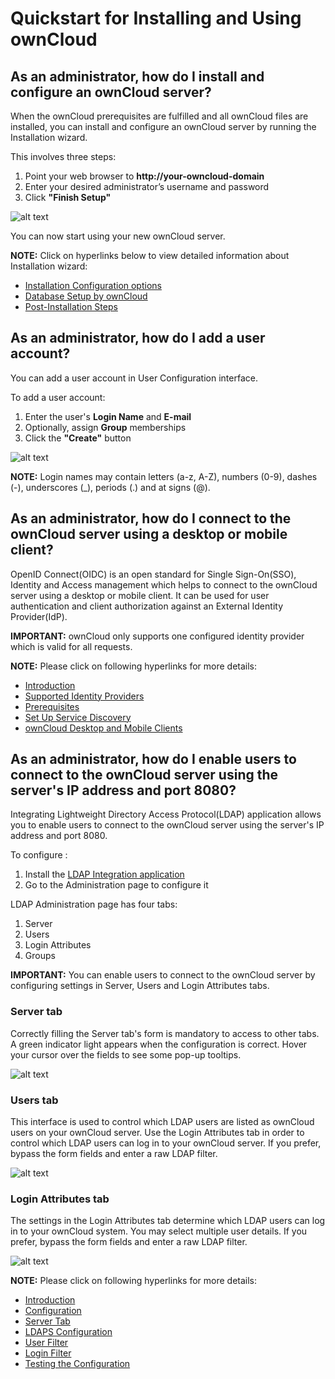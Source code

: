 <h1>Quickstart for Installing and Using ownCloud</h1>

<h2>As an administrator, how do I install and configure an ownCloud server?</h2>

<p>When the ownCloud prerequisites are fulfilled and all ownCloud files are installed, you can install and configure an ownCloud server by running the Installation wizard. </p>

<p>This involves three steps:</p>

<ol>
<li>Point your web browser to <strong>http://your-owncloud-domain</strong></li>
<li>Enter your desired administrator’s username and password</li>
<li>Click <strong>"Finish Setup"</strong> </li>
</ol>

<p><img src="https://doc.owncloud.com/server/10.8/admin_manual/_images/installation/install-wizard-a.jpg" alt="alt text" title="" /></p>

<p>You can now start using your new ownCloud server.</p>

<p><strong>NOTE:</strong> Click on hyperlinks below to view detailed information about Installation wizard:</p>

<ul>
<li><a href="https://doc.owncloud.com/server/10.8/admin_manual/installation/installation_wizard.html#installation-configuration-options">Installation Configuration options</a></li>
<li><a href="https://doc.owncloud.com/server/10.8/admin_manual/installation/installation_wizard.html#database-setup-by-owncloud">Database Setup by ownCloud</a></li>
<li><a href="https://doc.owncloud.com/server/10.8/admin_manual/installation/installation_wizard.html#post-installation-steps">Post-Installation Steps</a></li>
</ul>

<h2>As an administrator, how do I add a user account?</h2>

<p>You can add a user account in User Configuration interface.</p>

<p>To add a user account:</p>

<ol>
<li>Enter the user's <strong>Login Name</strong> and <strong>E-mail</strong></li>
<li>Optionally, assign <strong>Group</strong> memberships</li>
<li>Click the <strong>"Create"</strong> button</li>
</ol>

<p><img src="https://doc.owncloud.com/server/10.8/admin_manual/_images/configuration/user/users-page-new-user.png" alt="alt text" title="" /></p>

<p><strong>NOTE:</strong> Login names may contain letters (a-z, A-Z), numbers (0-9), dashes (-), underscores (_), periods (.) and at signs (@).</p>

<h2>As an administrator, how do I connect to the ownCloud server using a desktop or mobile client?</h2>

<p>OpenID Connect(OIDC) is an open standard for Single Sign-On(SSO), Identity and Access management which helps to connect to the ownCloud server using a desktop or mobile client. It can be used for user authentication and client authorization against an External Identity Provider(IdP).</p>

<p><strong>IMPORTANT:</strong> ownCloud only supports one configured identity provider which is valid for all requests.</p>

<p><strong>NOTE:</strong> Please click on following hyperlinks for more details:</p>

<ul>
<li><a href="https://doc.owncloud.com/server/admin_manual/configuration/user/oidc/oidc.html#introduction">Introduction</a></li>
<li><a href="https://doc.owncloud.com/server/admin_manual/configuration/user/oidc/oidc.html#supported-identity-providers">Supported Identity Providers</a></li>
<li><a href="https://doc.owncloud.com/server/10.8/admin_manual/configuration/user/oidc/oidc.html#prerequisites">Prerequisites</a></li>
<li><a href="https://doc.owncloud.com/server/10.8/admin_manual/configuration/user/oidc/oidc.html#set-up-service-discovery">Set Up Service Discovery</a> </li>
<li><a href="https://doc.owncloud.com/server/10.8/admin_manual/configuration/user/oidc/oidc.html#owncloud-desktop-and-mobile-clients">ownCloud Desktop and Mobile Clients</a> </li>
</ul>

<h2>As an administrator, how do I enable users to connect to the ownCloud server using the server's IP address and port 8080?</h2>

<p>Integrating Lightweight Directory Access Protocol(LDAP) application allows you to enable users to connect to the ownCloud server using the server's IP address and port 8080. </p>

<p>To configure :</p>

<ol>
<li>Install the <a href="https://marketplace.owncloud.com/apps/user_ldap">LDAP Integration application</a></li>
<li>Go to the Administration page to configure it</li>
</ol>

<p>LDAP Administration page has four tabs:</p>

<ol>
<li>Server</li>
<li>Users</li>
<li>Login Attributes</li>
<li>Groups</li>
</ol>

<p><strong>IMPORTANT:</strong> You can enable users to connect to the ownCloud server by configuring settings in Server, Users and Login Attributes tabs.</p>

<h3>Server tab</h3>

<p>Correctly filling the Server tab's form is mandatory to access to other tabs. A green indicator light appears when the configuration is correct. Hover your cursor over the fields to see some pop-up tooltips.</p>

<p><img src="https://doc.owncloud.com/server/admin_manual/_images/apps/user_ldap/ldap-wizard/server-tab.png" alt="alt text" title="" /></p>

<h3>Users tab</h3>

<p>This interface is used to control which LDAP users are listed as ownCloud users on your ownCloud server. Use the Login Attributes tab in order to control which LDAP users can log in to your ownCloud server. If you prefer, bypass the form fields and enter a raw LDAP filter. </p>

<p><img src="https://doc.owncloud.com/server/admin_manual/_images/apps/user_ldap/ldap-wizard/users-tab.png" alt="alt text" title="" /></p>

<h3>Login Attributes tab</h3>

<p>The settings in the Login Attributes tab determine which LDAP users can log in to your ownCloud system. You may select multiple user details. If you prefer, bypass the form fields and enter a raw LDAP filter. </p>

<p><img src="https://doc.owncloud.com/server/admin_manual/_images/apps/user_ldap/ldap-wizard/login-attributes-tab.png" alt="alt text" title="" /></p>

<p><strong>NOTE:</strong> Please click on following hyperlinks for more details:</p>

<ul>
<li><a href="https://doc.owncloud.com/server/admin_manual/configuration/user/user_auth_ldap.html#introduction">Introduction</a></li>
<li><a href="https://doc.owncloud.com/server/admin_manual/configuration/user/user_auth_ldap.html#configuration">Configuration</a></li>
<li><a href="https://doc.owncloud.com/server/admin_manual/configuration/user/user_auth_ldap.html#server-tab">Server Tab</a></li>
<li><a href="https://doc.owncloud.com/server/admin_manual/configuration/user/user_auth_ldap.html#ldaps-configuration">LDAPS Configuration</a></li>
<li><a href="https://doc.owncloud.com/server/admin_manual/configuration/user/user_auth_ldap.html#user-filter">User Filter</a></li>
<li><a href="https://doc.owncloud.com/server/admin_manual/configuration/user/user_auth_ldap.html#login-filter">Login Filter</a></li>
<li><a href="https://doc.owncloud.com/server/admin_manual/configuration/user/user_auth_ldap.html#testing-the-configuration">Testing the Configuration</a></li>
</ul>



